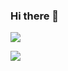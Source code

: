 ### Hi there 👋

![](https://github-readme-stats.vercel.app/api?username=MiyRon-Code&show_icons=true&theme=radical)

![](https://github-readme-stats.vercel.app/api/top-langs/?username=MiyRon-Code&theme=radical)

<!--
**MiyRon-Code/MiyRon-Code** is a ✨ _special_ ✨ repository because its `README.md` (this file) appears on your GitHub profile.

Here are some ideas to get you started:

- 🔭 I’m currently working on ...
- 🌱 I’m currently learning ...
- 👯 I’m looking to collaborate on ...
- 🤔 I’m looking for help with ...
- 💬 Ask me about ...
- 📫 How to reach me: ...
- 😄 Pronouns: ...
- ⚡ Fun fact: ...
-->
